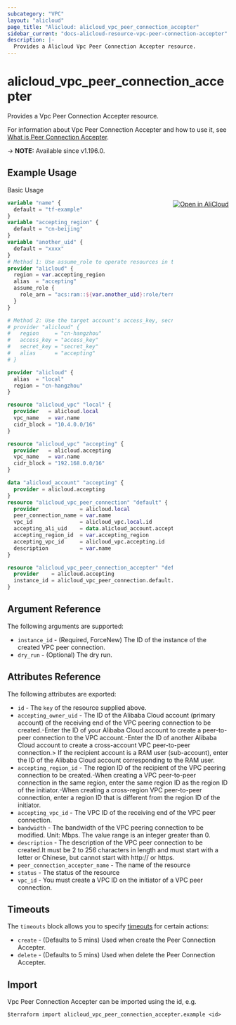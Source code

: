 ```yaml
---
subcategory: "VPC"
layout: "alicloud"
page_title: "Alicloud: alicloud_vpc_peer_connection_accepter"
sidebar_current: "docs-alicloud-resource-vpc-peer-connection-accepter"
description: |-
  Provides a Alicloud Vpc Peer Connection Accepter resource.
---
```


# alicloud_vpc_peer_connection_accepter

Provides a Vpc Peer Connection Accepter resource.

For information about Vpc Peer Connection Accepter and how to use it, see [What is Peer Connection Accepter](https://www.alibabacloud.com/help/en/vpc/developer-reference/api-vpcpeer-2022-01-01-acceptvpcpeerconnection).

-> **NOTE:** Available since v1.196.0.

## Example Usage
<div class="oics-button" style="float: right;margin: 0 0 -40px 0;">
  <a href="https://api.aliyun.com/api-tools/terraform?resource=alicloud_vpc_peer_connection_accepter&exampleId=8204ef10-2d10-b925-a0ac-68de784036d01a919786&activeTab=example&spm=docs.r.vpc_peer_connection_accepter.0.8204ef102d" target="_blank">
    <img alt="Open in AliCloud" src="https://img.alicdn.com/imgextra/i1/O1CN01hjjqXv1uYUlY56FyX_!!6000000006049-55-tps-254-36.svg" style="max-height: 44px; margin: 32px auto; max-width: 100%;">
  </a>
</div>

Basic Usage

```terraform
variable "name" {
  default = "tf-example"
}
variable "accepting_region" {
  default = "cn-beijing"
}
variable "another_uid" {
  default = "xxxx"
}
# Method 1: Use assume_role to operate resources in the target account, detail see https://registry.terraform.io/providers/aliyun/alicloud/latest/docs#assume-role
provider "alicloud" {
  region = var.accepting_region
  alias  = "accepting"
  assume_role {
    role_arn = "acs:ram::${var.another_uid}:role/terraform-example-assume-role"
  }
}

# Method 2: Use the target account's access_key, secret_key
# provider "alicloud" {
#   region     = "cn-hangzhou"
#   access_key = "access_key"
#   secret_key = "secret_key"
#   alias      = "accepting"
# }

provider "alicloud" {
  alias  = "local"
  region = "cn-hangzhou"
}

resource "alicloud_vpc" "local" {
  provider   = alicloud.local
  vpc_name   = var.name
  cidr_block = "10.4.0.0/16"
}

resource "alicloud_vpc" "accepting" {
  provider   = alicloud.accepting
  vpc_name   = var.name
  cidr_block = "192.168.0.0/16"
}

data "alicloud_account" "accepting" {
  provider = alicloud.accepting
}
resource "alicloud_vpc_peer_connection" "default" {
  provider             = alicloud.local
  peer_connection_name = var.name
  vpc_id               = alicloud_vpc.local.id
  accepting_ali_uid    = data.alicloud_account.accepting.id
  accepting_region_id  = var.accepting_region
  accepting_vpc_id     = alicloud_vpc.accepting.id
  description          = var.name
}

resource "alicloud_vpc_peer_connection_accepter" "default" {
  provider    = alicloud.accepting
  instance_id = alicloud_vpc_peer_connection.default.id
}
```

## Argument Reference

The following arguments are supported:
* `instance_id` - (Required, ForceNew) The ID of the instance of the created VPC peer connection.
* `dry_run` - (Optional) The dry run.

## Attributes Reference

The following attributes are exported:
* `id` - The `key` of the resource supplied above.
* `accepting_owner_uid` - The ID of the Alibaba Cloud account (primary account) of the receiving end of the VPC peering connection to be created.-Enter the ID of your Alibaba Cloud account to create a peer-to-peer connection to the VPC account.-Enter the ID of another Alibaba Cloud account to create a cross-account VPC peer-to-peer connection.> If the recipient account is a RAM user (sub-account), enter the ID of the Alibaba Cloud account corresponding to the RAM user.
* `accepting_region_id` - The region ID of the recipient of the VPC peering connection to be created.-When creating a VPC peer-to-peer connection in the same region, enter the same region ID as the region ID of the initiator.-When creating a cross-region VPC peer-to-peer connection, enter a region ID that is different from the region ID of the initiator.
* `accepting_vpc_id` - The VPC ID of the receiving end of the VPC peer connection.
* `bandwidth` - The bandwidth of the VPC peering connection to be modified. Unit: Mbps. The value range is an integer greater than 0.
* `description` - The description of the VPC peer connection to be created.It must be 2 to 256 characters in length and must start with a letter or Chinese, but cannot start with http:// or https.
* `peer_connection_accepter_name` - The name of the resource
* `status` - The status of the resource
* `vpc_id` - You must create a VPC ID on the initiator of a VPC peer connection.

## Timeouts

The `timeouts` block allows you to specify [timeouts](https://www.terraform.io/docs/configuration-0-11/resources.html#timeouts) for certain actions:
* `create` - (Defaults to 5 mins) Used when create the Peer Connection Accepter.
* `delete` - (Defaults to 5 mins) Used when delete the Peer Connection Accepter.

## Import

Vpc Peer Connection Accepter can be imported using the id, e.g.

```shell
$terraform import alicloud_vpc_peer_connection_accepter.example <id>
```